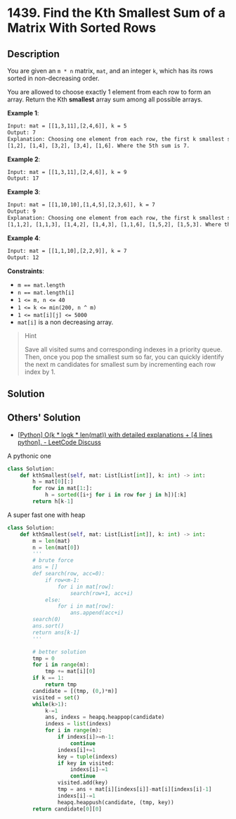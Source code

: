 # 1439. Find the Kth Smallest Sum of a Matrix With Sorted Rows

## Description

You are given an `m * n` matrix, `mat`, and an integer `k`, which has its rows sorted in non-decreasing order.

You are allowed to choose exactly 1 element from each row to form an array. Return the Kth **smallest** array sum among all possible arrays.

**Example 1**:

```txt
Input: mat = [[1,3,11],[2,4,6]], k = 5
Output: 7
Explanation: Choosing one element from each row, the first k smallest sum are:
[1,2], [1,4], [3,2], [3,4], [1,6]. Where the 5th sum is 7.  
```

**Example 2**:

```txt
Input: mat = [[1,3,11],[2,4,6]], k = 9
Output: 17
```

**Example 3**:

```txt
Input: mat = [[1,10,10],[1,4,5],[2,3,6]], k = 7
Output: 9
Explanation: Choosing one element from each row, the first k smallest sum are:
[1,1,2], [1,1,3], [1,4,2], [1,4,3], [1,1,6], [1,5,2], [1,5,3]. Where the 7th sum is 9.  
```

**Example 4**:

```txt
Input: mat = [[1,1,10],[2,2,9]], k = 7
Output: 12
```

**Constraints**:

* `m == mat.length`
* `n == mat.length[i]`
* `1 <= m, n <= 40`
* `1 <= k <= min(200, n ^ m)`
* `1 <= mat[i][j] <= 5000`
* `mat[i]` is a non decreasing array.

> Hint
>
> Save all visited sums and corresponding indexes in a priority queue. Then, once you pop the smallest sum so far, you can quickly identify the next m candidates for smallest sum by incrementing each row index by 1.

## Solution

## Others' Solution

* [[Python] O(k * logk * len(mat)) with detailed explanations + [4 lines python]. - LeetCode Discuss](https://leetcode.com/problems/find-the-kth-smallest-sum-of-a-matrix-with-sorted-rows/discuss/609678/Python-O%28k-*-logk-*-len%28mat%29%29-with-detailed-explanations-%2B-4-lines-python.)

A pythonic one

```py
class Solution:
    def kthSmallest(self, mat: List[List[int]], k: int) -> int:
        h = mat[0][:]
        for row in mat[1:]:
            h = sorted([i+j for i in row for j in h])[:k]
        return h[k-1]
```

A super fast one with heap

```py
class Solution:
    def kthSmallest(self, mat: List[List[int]], k: int) -> int:
        m = len(mat)
        n = len(mat[0])
        '''
        # brute force
        ans = []
        def search(row, acc=0):
            if row<m-1:
                for i in mat[row]:
                    search(row+1, acc+i)
            else:
                for i in mat[row]:
                    ans.append(acc+i)
        search(0)
        ans.sort()
        return ans[k-1]
        '''

        # better solution
        tmp = 0
        for i in range(m):
            tmp += mat[i][0]
        if k == 1:
            return tmp
        candidate = [(tmp, (0,)*m)]
        visited = set()
        while(k>1):
            k-=1
            ans, indexs = heapq.heappop(candidate)
            indexs = list(indexs)
            for i in range(m):
                if indexs[i]>=n-1:
                    continue
                indexs[i]+=1
                key = tuple(indexs)
                if key in visited:
                    indexs[i]-=1
                    continue
                visited.add(key)
                tmp = ans + mat[i][indexs[i]]-mat[i][indexs[i]-1]
                indexs[i]-=1
                heapq.heappush(candidate, (tmp, key))
        return candidate[0][0]
```
